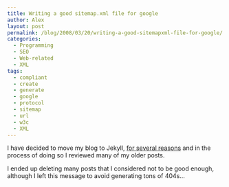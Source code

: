 ```yaml
---
title: Writing a good sitemap.xml file for google
author: Alex
layout: post
permalink: /blog/2008/03/20/writing-a-good-sitemapxml-file-for-google/
categories:
  - Programming
  - SEO
  - Web-related
  - XML
tags:
  - compliant
  - create
  - generate
  - google
  - protocol
  - sitemap
  - url
  - w3c
  - XML
---
```

 

I have decided to move my blog to Jekyll, [for several reasons](http://carlboettiger.info/2012/05/01/Jekyll-vs-Wordpress.html) and in the process of doing so I reviewed many of my older posts.

I ended up deleting many posts that I considered not to be good enough, although I left this message to avoid generating tons of 404s... 